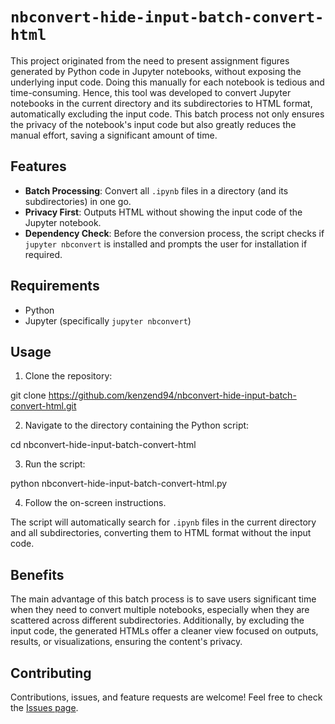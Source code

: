 # `nbconvert-hide-input-batch-convert-html`

This project originated from the need to present assignment figures generated by Python code in Jupyter notebooks, without exposing the underlying input code. Doing this manually for each notebook is tedious and time-consuming. Hence, this tool was developed to convert Jupyter notebooks in the current directory and its subdirectories to HTML format, automatically excluding the input code. This batch process not only ensures the privacy of the notebook's input code but also greatly reduces the manual effort, saving a significant amount of time.

## Features

- **Batch Processing**: Convert all `.ipynb` files in a directory (and its subdirectories) in one go.
- **Privacy First**: Outputs HTML without showing the input code of the Jupyter notebook.
- **Dependency Check**: Before the conversion process, the script checks if `jupyter nbconvert` is installed and prompts the user for installation if required.

## Requirements

- Python
- Jupyter (specifically `jupyter nbconvert`)

## Usage

1. Clone the repository:

git clone https://github.com/kenzend94/nbconvert-hide-input-batch-convert-html.git

2. Navigate to the directory containing the Python script:

cd nbconvert-hide-input-batch-convert-html

3. Run the script:

python nbconvert-hide-input-batch-convert-html.py

4. Follow the on-screen instructions.

The script will automatically search for `.ipynb` files in the current directory and all subdirectories, converting them to HTML format without the input code.

## Benefits

The main advantage of this batch process is to save users significant time when they need to convert multiple notebooks, especially when they are scattered across different subdirectories. Additionally, by excluding the input code, the generated HTMLs offer a cleaner view focused on outputs, results, or visualizations, ensuring the content's privacy.

## Contributing

Contributions, issues, and feature requests are welcome! Feel free to check the [Issues page](https://github.com/kenzend94/nbconvert-hide-input-batch-convert-html/issues).


